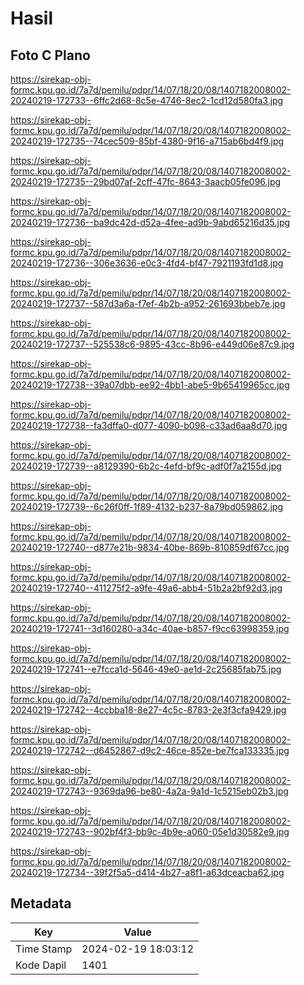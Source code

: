 # Hasil

## Foto C Plano

https://sirekap-obj-formc.kpu.go.id/7a7d/pemilu/pdpr/14/07/18/20/08/1407182008002-20240219-172733--6ffc2d68-8c5e-4746-8ec2-1cd12d580fa3.jpg

https://sirekap-obj-formc.kpu.go.id/7a7d/pemilu/pdpr/14/07/18/20/08/1407182008002-20240219-172735--74cec509-85bf-4380-9f16-a715ab6bd4f9.jpg

https://sirekap-obj-formc.kpu.go.id/7a7d/pemilu/pdpr/14/07/18/20/08/1407182008002-20240219-172735--29bd07af-2cff-47fc-8643-3aacb05fe096.jpg

https://sirekap-obj-formc.kpu.go.id/7a7d/pemilu/pdpr/14/07/18/20/08/1407182008002-20240219-172736--ba9dc42d-d52a-4fee-ad9b-9abd65216d35.jpg

https://sirekap-obj-formc.kpu.go.id/7a7d/pemilu/pdpr/14/07/18/20/08/1407182008002-20240219-172736--306e3636-e0c3-4fd4-bf47-7921193fd1d8.jpg

https://sirekap-obj-formc.kpu.go.id/7a7d/pemilu/pdpr/14/07/18/20/08/1407182008002-20240219-172737--587d3a6a-f7ef-4b2b-a952-261693bbeb7e.jpg

https://sirekap-obj-formc.kpu.go.id/7a7d/pemilu/pdpr/14/07/18/20/08/1407182008002-20240219-172737--525538c6-9895-43cc-8b96-e449d06e87c9.jpg

https://sirekap-obj-formc.kpu.go.id/7a7d/pemilu/pdpr/14/07/18/20/08/1407182008002-20240219-172738--39a07dbb-ee92-4bb1-abe5-9b65419965cc.jpg

https://sirekap-obj-formc.kpu.go.id/7a7d/pemilu/pdpr/14/07/18/20/08/1407182008002-20240219-172738--fa3dffa0-d077-4090-b098-c33ad6aa8d70.jpg

https://sirekap-obj-formc.kpu.go.id/7a7d/pemilu/pdpr/14/07/18/20/08/1407182008002-20240219-172739--a8129390-6b2c-4efd-bf9c-adf0f7a2155d.jpg

https://sirekap-obj-formc.kpu.go.id/7a7d/pemilu/pdpr/14/07/18/20/08/1407182008002-20240219-172739--6c26f0ff-1f89-4132-b237-8a79bd059862.jpg

https://sirekap-obj-formc.kpu.go.id/7a7d/pemilu/pdpr/14/07/18/20/08/1407182008002-20240219-172740--d877e21b-9834-40be-869b-810859df67cc.jpg

https://sirekap-obj-formc.kpu.go.id/7a7d/pemilu/pdpr/14/07/18/20/08/1407182008002-20240219-172740--411275f2-a9fe-49a6-abb4-51b2a2bf92d3.jpg

https://sirekap-obj-formc.kpu.go.id/7a7d/pemilu/pdpr/14/07/18/20/08/1407182008002-20240219-172741--3d160280-a34c-40ae-b857-f9cc63998359.jpg

https://sirekap-obj-formc.kpu.go.id/7a7d/pemilu/pdpr/14/07/18/20/08/1407182008002-20240219-172741--e7fcca1d-5646-49e0-ae1d-2c25685fab75.jpg

https://sirekap-obj-formc.kpu.go.id/7a7d/pemilu/pdpr/14/07/18/20/08/1407182008002-20240219-172742--4ccbba18-8e27-4c5c-8783-2e3f3cfa9429.jpg

https://sirekap-obj-formc.kpu.go.id/7a7d/pemilu/pdpr/14/07/18/20/08/1407182008002-20240219-172742--d6452867-d9c2-46ce-852e-be7fca133335.jpg

https://sirekap-obj-formc.kpu.go.id/7a7d/pemilu/pdpr/14/07/18/20/08/1407182008002-20240219-172743--9369da96-be80-4a2a-9a1d-1c5215eb02b3.jpg

https://sirekap-obj-formc.kpu.go.id/7a7d/pemilu/pdpr/14/07/18/20/08/1407182008002-20240219-172743--902bf4f3-bb9c-4b9e-a060-05e1d30582e9.jpg

https://sirekap-obj-formc.kpu.go.id/7a7d/pemilu/pdpr/14/07/18/20/08/1407182008002-20240219-172734--39f2f5a5-d414-4b27-a8f1-a63dceacba62.jpg


## Metadata

| Key        | Value               |
| ---------- | ------------------- |
| Time Stamp | 2024-02-19 18:03:12 |
| Kode Dapil | 1401                |



